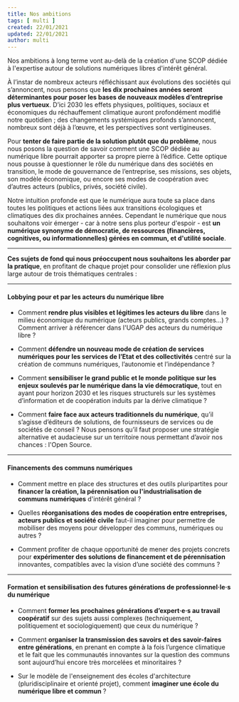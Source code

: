 ```yaml
---
title: Nos ambitions
tags: [ multi ]
created: 22/01/2021
updated: 22/01/2021
author: multi
---
```



Nos ambitions à long terme vont au-delà de la création d'une SCOP dédiée à l'expertise autour de solutions numériques libres d'intérêt général. 

À l’instar de nombreux acteurs réfléchissant aux évolutions des sociétés qui s’annoncent, nous pensons que **les dix prochaines années seront déterminantes pour poser les bases de nouveaux modèles d’entreprise plus vertueux**. D’ici 2030 les effets physiques, politiques, sociaux et économiques du réchauffement climatique auront profondément modifié notre quotidien ; des changements systémiques profonds s’annoncent, nombreux sont déjà à l’œuvre, et les perspectives sont vertigineuses. 

Pour **tenter de faire partie de la solution plutôt que du problème**, nous nous posons la question de savoir comment une SCOP dédiée au numérique libre pourrait apporter sa propre pierre à l’édifice. Cette optique nous pousse à questionner le rôle du numérique dans des sociétés en transition, le mode de gouvernance de l’entreprise, ses missions, ses objets, son modèle économique, ou encore ses modes de coopération avec d’autres acteurs (publics, privés, société civile). 

Notre intuition profonde est que le numérique aura toute sa place dans toutes les politiques et actions liées aux transitions écologiques et climatiques des dix prochaines années. Cependant le numérique que nous souhaitons voir émerger - car à notre sens plus porteur d'espoir -  est **un numérique synonyme de démocratie, de ressources (financières, cognitives, ou informationnelles) gérées en commun, et d'utilité sociale**.

---

**Ces sujets de fond qui nous préoccupent nous souhaitons les aborder par la pratique**, en profitant de chaque projet pour consolider une réflexion plus large autour de trois thématiques centrales :

---

#### Lobbying pour et par les acteurs du numérique libre  

- Comment **rendre plus visibles et légitimes les acteurs du libre** dans le milieu économique du numérique (acteurs publics, grands comptes…) ? Comment arriver à référencer dans l'UGAP des acteurs du numérique libre ?  

- Comment **défendre un nouveau mode de création de services numériques pour les services de l’Etat et des collectivités** centré sur la création de communs numériques, l’autonomie et l’indépendance ?

- Comment **sensibiliser le grand public et le monde politique sur les enjeux soulevés par le numérique dans la vie démocratique**, tout en ayant pour horizon 2030 et les risques structurels sur les systèmes d’information et de coopération induits par la dérive climatique ?

- Comment **faire face aux acteurs traditionnels du numérique**, qu’il s’agisse d’éditeurs de solutions, de fournisseurs de services ou de sociétés de conseil ? Nous pensons qu’il faut proposer une stratégie alternative et audacieuse sur un territoire nous permettant d’avoir nos chances : l'Open Source.

---

#### Financements des communs numériques 

- Comment mettre en place des structures et des outils pluripartites pour **financer la création, la pérennisation ou l'industrialisation de communs numériques** d'intérêt général  ?

- Quelles **réorganisations des modes de coopération entre entreprises, acteurs publics et société civile** faut-il imaginer pour permettre de mobiliser des moyens pour développer des communs, numériques ou autres ?

- Comment profiter de chaque opportunité de mener des projets concrets pour **expérimenter des solutions de financement et de pérennisation** innovantes, compatibles avec la vision d’une société des communs ?

---

#### Formation et sensibilisation des futures générations de professionnel·le·s du numérique 

- Comment **former les prochaines générations d’expert·e·s au travail coopératif** sur des sujets aussi complexes (techniquement, politiquement et sociologiquement) que ceux du numérique ?

- Comment **organiser la transmission des savoirs et des savoir-faires entre générations**, en prenant en compte à la fois l’urgence climatique et le fait que les communautés innovantes sur la question des communs sont aujourd’hui encore très morcelées et minoritaires ?

- Sur le modèle de l'enseignement des écoles d'architecture (pluridisciplinaire et orienté projet), comment **imaginer une école du numérique libre et commun** ?
